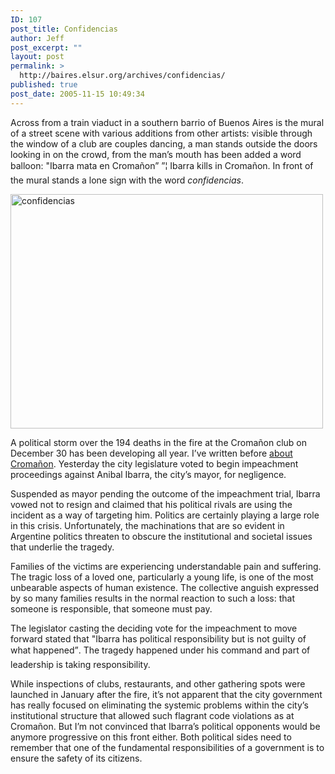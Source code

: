 ```yaml
---
ID: 107
post_title: Confidencias
author: Jeff
post_excerpt: ""
layout: post
permalink: >
  http://baires.elsur.org/archives/confidencias/
published: true
post_date: 2005-11-15 10:49:34
---
```

</a>Across from a train viaduct in a southern barrio of Buenos Aires is the mural of a street scene with various additions from other artists: visible through the window of a club are couples dancing, a man stands outside the doors looking in on the crowd, from the man&#8217;s mouth has been added a word balloon: "Ibarra mata en Croma&#241;on&#8221; &#8221;¦ Ibarra kills in Croma&#241;on. In front of the mural stands a lone sign with the word <em>confidencias</em>.

<a data-flickr-embed="true"  href="https://www.flickr.com/photos/jeffbarry/161423613/in/datetaken/" title="confidencias"><img src="https://farm1.staticflickr.com/77/161423613_ae07c56940.jpg" width="500" height="375" alt="confidencias"></a> 


A political storm over the 194 deaths in the fire at the Croma&#241;on club on December 30 has been developing all year. I&#8217;ve written before <a href="http://baires.elsur.org/archives/cromagnon-memories-of-young-lives-lost/">about Croma&#241;on</a>. Yesterday the city legislature voted to begin impeachment proceedings against Anibal Ibarra, the city&#8217;s mayor, for negligence. 

Suspended as mayor pending the outcome of the impeachment trial, Ibarra vowed not to resign and claimed that his political rivals are using the incident as a way of targeting him. Politics are certainly playing a large role in this crisis. Unfortunately, the machinations that are so evident in Argentine politics threaten to obscure the institutional and societal issues that underlie the tragedy.

Families of the victims are experiencing understandable pain and suffering. The tragic loss of a loved one, particularly a young life, is one of the most unbearable aspects of human existence.  The collective anguish expressed by so many families results in the normal reaction to such a loss: that someone is responsible, that someone must pay.
 
The legislator casting the deciding vote for the impeachment to move forward stated that "Ibarra has political responsibility but is not guilty of what happened&#8221;.   The tragedy happened under his command and part of leadership is taking responsibility.

While inspections of clubs, restaurants, and other gathering spots were launched in January after the fire, it&#8217;s not apparent that the city government has really focused on eliminating the systemic problems within the city&#8217;s institutional structure that allowed such flagrant code violations as at Croma&#241;on.   But I&#8217;m not convinced that Ibarra&#8217;s political opponents would be anymore progressive on this front either. Both political sides need to remember that one of the fundamental responsibilities of a government is to ensure the safety of its citizens.
